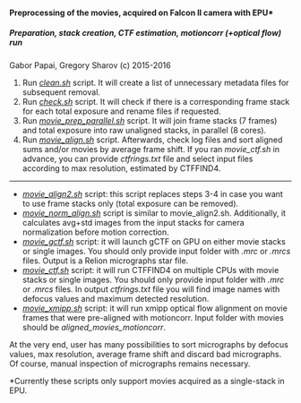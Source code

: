 #### Preprocessing of the movies, acquired on Falcon II camera with EPU*
##### Preparation, stack creation, CTF estimation, motioncorr (+optical flow) run

Gabor Papai, Gregory Sharov (c) 2015-2016

1. Run *[clean.sh](clean.sh)* script. It will create a list of unnecessary metadata files for subsequent removal.
2. Run *[check.sh](check.sh)* script. It will check if there is a corresponding frame stack for each total exposure and rename files if requested.
3. Run *[movie_prep_parallel.sh](movie_prep_parallel.sh)* script. It will join frame stacks (7 frames) and total exposure into raw unaligned stacks, in parallel (8 cores).
4. Run *[movie_align.sh](movie_align.sh)* script. Afterwards, check log files and sort aligned sums and/or movies by average frame shift. If you ran *movie_ctf.sh* in advance, you can provide *ctfrings.txt* file and select input files according to max resolution, estimated by CTFFIND4.
 
---
  * *[movie_align2.sh](movie_align2.sh)* script: this script replaces steps 3-4 in case you want to use frame stacks only (total exposure can be removed).
  * *[movie_norm_align.sh](movie_norm_align.sh)* script is similar to movie_align2.sh. Additionally, it calculates avg+std images from the input stacks for camera normalization before motion correction.
  * *[movie_gctf.sh](movie_gctf.sh)* script: it will launch gCTF on GPU on either movie stacks or single images. You should only provide input folder with *.mrc* or *.mrcs* files. Output is a Relion micrographs star file.
  * *[movie_ctf.sh](movie_ctf.sh)* script: it will run CTFFIND4 on multiple CPUs with movie stacks or single images. You should only provide input folder with *.mrc* or *.mrcs* files. In output *ctfrings.txt* file you will find image names with defocus values and maximum detected resolution.
  * *[movie_xmipp.sh](movie_xmipp.sh)* script: it will run xmipp optical flow alignment on movie frames that were pre-aligned with motioncorr. Input folder with movies should be *aligned_movies_motioncorr*.

At the very end, user has many possibilities to sort micrographs by defocus values, max resolution, average frame shift and discard bad micrographs. Of course, manual inspection of micrographs remains necessary.

*Currently these scripts only support movies acquired as a single-stack in EPU.
